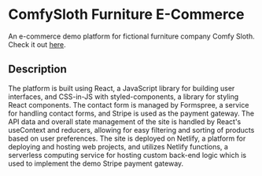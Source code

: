 # ComfySloth Furniture E-Commerce

An e-commerce demo platform for fictional furniture company Comfy Sloth. Check it out [here](https://slothfurniture.netlify.app).

## Description
The platform is built using React, a JavaScript library for building user interfaces, and CSS-in-JS with styled-components, a library for styling React components. The contact form is managed by Formspree, a service for handling contact forms, and Stripe is used as the payment gateway. The API data and overall state management of the site is handled by React's useContext and reducers, allowing for easy filtering and sorting of products based on user preferences. The site is deployed on Netlify, a platform for deploying and hosting web projects, and utilizes Netlify functions, a serverless computing service for hosting custom back-end logic which is used to implement the demo Stripe payment gateway.
